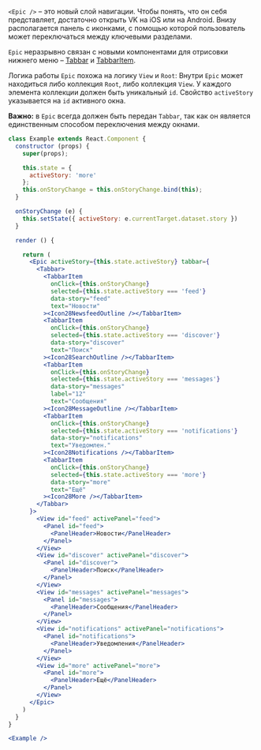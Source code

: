 `<Epic />` – это новый слой навигации. Чтобы понять, что он себя представляет, достаточно открыть VK на iOS или на
Android. Внизу располагается панель с иконками, с помощью которой пользователь может переключаться между ключевыми
разделами.

`Epic` неразрывно связан с новыми компонентами для отрисовки
нижнего меню – [Tabbar](https://vkcom.github.io/vkui-styleguide/#!/Tabbar) и
[TabbarItem](https://vkcom.github.io/vkui-styleguide/#!/TabbarItem).

Логика работы `Epic` похожа на логику `View` и `Root`: Внутри `Epic` может находиться либо коллекция `Root`,
либо коллекция `View`. У каждого элемента коллекции должен быть уникальный `id`. Свойство `activeStory` указывается
на `id` активного окна.

**Важно:** в `Epic` всегда должен быть передан `Tabbar`, так как он является единственным способом переключения
между окнами.

``` jsx
class Example extends React.Component {
  constructor (props) {
    super(props);

    this.state = {
      activeStory: 'more'
    };
    this.onStoryChange = this.onStoryChange.bind(this);
  }

  onStoryChange (e) {
    this.setState({ activeStory: e.currentTarget.dataset.story })
  }

  render () {

    return (
      <Epic activeStory={this.state.activeStory} tabbar={
        <Tabbar>
          <TabbarItem
            onClick={this.onStoryChange}
            selected={this.state.activeStory === 'feed'}
            data-story="feed"
            text="Новости"
          ><Icon28NewsfeedOutline /></TabbarItem>
          <TabbarItem
            onClick={this.onStoryChange}
            selected={this.state.activeStory === 'discover'}
            data-story="discover"
            text="Поиск"
          ><Icon28SearchOutline /></TabbarItem>
          <TabbarItem
            onClick={this.onStoryChange}
            selected={this.state.activeStory === 'messages'}
            data-story="messages"
            label="12"
            text="Сообщения"
          ><Icon28MessageOutline /></TabbarItem>
          <TabbarItem
            onClick={this.onStoryChange}
            selected={this.state.activeStory === 'notifications'}
            data-story="notifications"
            text="Уведомлен."
          ><Icon28Notifications /></TabbarItem>
          <TabbarItem
            onClick={this.onStoryChange}
            selected={this.state.activeStory === 'more'}
            data-story="more"
            text="Ещё"
          ><Icon28More /></TabbarItem>
        </Tabbar>
      }>
        <View id="feed" activePanel="feed">
          <Panel id="feed">
            <PanelHeader>Новости</PanelHeader>
          </Panel>
        </View>
        <View id="discover" activePanel="discover">
          <Panel id="discover">
            <PanelHeader>Поиск</PanelHeader>
          </Panel>
        </View>
        <View id="messages" activePanel="messages">
          <Panel id="messages">
            <PanelHeader>Сообщения</PanelHeader>
          </Panel>
        </View>
        <View id="notifications" activePanel="notifications">
          <Panel id="notifications">
            <PanelHeader>Уведомления</PanelHeader>
          </Panel>
        </View>
        <View id="more" activePanel="more">
          <Panel id="more">
            <PanelHeader>Ещё</PanelHeader>
          </Panel>
        </View>
      </Epic>
    )
  }
}

<Example />

```
